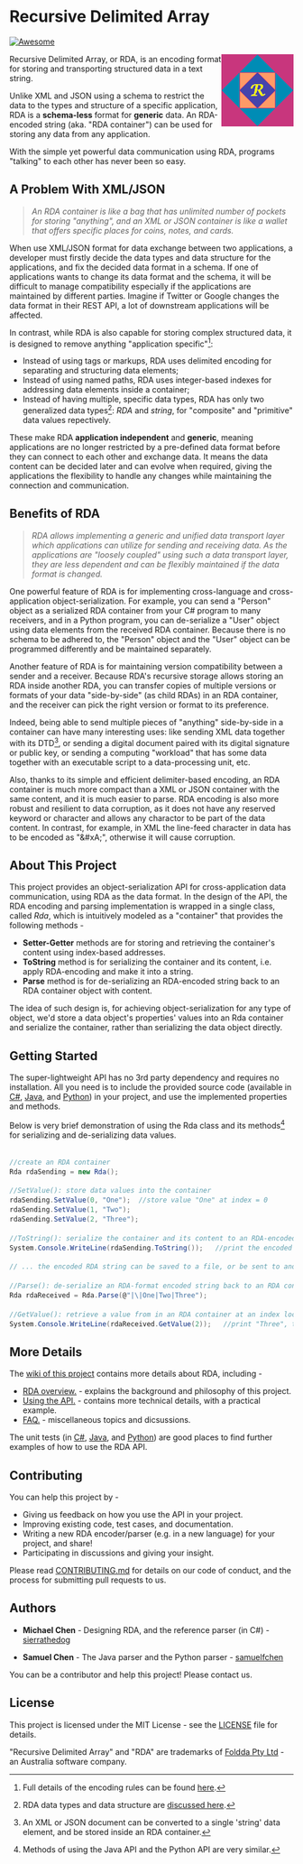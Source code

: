 # Recursive Delimited Array 
[![Awesome](https://cdn.jsdelivr.net/gh/sindresorhus/awesome@d7305f38d29fed78fa85652e3a63e154dd8e8829/media/badge.svg)](https://github.com/sindresorhus/awesome#readme)

<img src="docs/image/rda_logo.png" align="right" height="128">

Recursive Delimited Array, or RDA, is an encoding format for storing and transporting structured data in a text string.

Unlike XML and JSON using a schema to restrict the data to the types and structure of a specific application, RDA is a **schema-less** format for **generic** data. An RDA-encoded string (aka. "RDA container") can be used for storing any data from any application. 

With the simple yet powerful data communication using RDA, programs "talking" to each other has never been so easy.

## A Problem With XML/JSON

> *An RDA container is like a bag that has unlimited number of pockets for storing "anything", and an XML or JSON container is like a wallet that offers specific places for coins, notes, and cards.* 

When use XML/JSON format for data exchange between two applications, a developer must firstly decide the data types and data structure for the applications, and fix the decided data format in a schema. If one of applications wants to change its data format and the schema, it will be difficult to manage compatibility especially if the applications are maintained by different parties. Imagine if Twitter or Google changes the data format in their REST API, a lot of downstream applications will be affected.

In contrast, while RDA is also capable for storing complex structured data, it is designed to remove anything "application specific"[^1]:

[^1]: Full details of the encoding rules can be found [here](https://foldda.github.io/rda/rda-encoding-rule).

* Instead of using tags or markups, RDA uses delimited encoding for separating and structuring data elements; 
* Instead of using named paths, RDA uses integer-based indexes for addressing data elements inside a container; 
* Instead of having multiple, specific data types, RDA has only two generalized data types[^2]: _RDA_ and _string_, for "composite" and "primitive" data values repectively.
 
[^2]:RDA data types and data structure are [discussed here](https://foldda.github.io/rda/data-type-and-data-structure). 

These make RDA **application independent** and **generic**, meaning applications are no longer restricted by a pre-defined data format before they can connect to each other and exchange data. It means the data content can be decided later and can evolve when required, giving the applications the flexibility to handle any changes while maintaining the connection and communication.

## Benefits of RDA

> *RDA allows implementing a generic and unified data transport layer which applications can utilize for sending and receiving data. As the applications are "loosely coupled" using such a data transport layer, they are less dependent and can be flexibly maintained if the data format is changed.*
 
One powerful feature of RDA is for implementing cross-language and cross-application object-serialization. For example, you can send a "Person" object as a serialized RDA container from your C# program to many receivers, and in a Python program, you can de-serialize a "User" object using data elements from the received RDA container. Because there is no schema to be adhered to, the "Person" object and the "User" object can be programmed differently and be maintained separately. 

Another feature of RDA is for maintaining version compatibility between a sender and a receiver. Because RDA's recursive storage allows storing an RDA inside another RDA, you can transfer copies of multiple versions or formats of your data "side-by-side" (as child RDAs) in an RDA container, and the receiver can pick the right version or format to its preference. 

Indeed, being able to send multiple pieces of "anything" side-by-side in a container can have many interesting uses: like sending XML data together with its DTD[^3], or sending a digital document paired with its digital signature or public key, or sending a computing "workload" that has some data together with an executable script to a data-processing unit, etc.

[^3]: An XML or JSON document can be converted to a single 'string' data element, and be stored inside an RDA container.

Also, thanks to its simple and efficient delimiter-based encoding, an RDA container is much more compact than a XML or JSON container with the same content, and it is much easier to parse. RDA encoding is also more robust and resilient to data corruption, as it does not have any reserved keyword or character and allows any charactor to be part of the data content. In contrast, for example, in XML the line-feed character in data has to be encoded as "\&\#xA;", otherwise it will cause corruption.

## About This Project

This project provides an object-serialization API for cross-application data communication, using RDA as the data format. In the design of the API, the RDA encoding and parsing implementation is wrapped in a single class, called _Rda_, which is intuitively modeled as a "container" that provides the following methods - 

* **Setter-Getter** methods are for storing and retrieving the container's content using index-based addresses. 
* **ToString** method is for serializing the container and its content, i.e. apply RDA-encoding and make it into a string. 
* **Parse** method is for de-serializing an RDA-encoded string back to an RDA container object with content.

The idea of such design is, for achieving object-serialization for any type of object, we'd store a data object's properties' values into an Rda container and serialize the container, rather than serializing the data object directly. 

## Getting Started

The super-lightweight API has no 3rd party dependency and requires no installation. All you need is to include the provided source code (available in [C#](https://github.com/foldda/rda/tree/main/src/CSharp), [Java](https://github.com/foldda/rda/blob/main/src/Java/), and [Python](https://github.com/foldda/rda/blob/main/src/Python)) in your project, and use the implemented properties and methods. 

Below is very brief demonstration of using the Rda class and its methods[^4] for serializing and de-serializing data values.

[^4]: Methods of using the Java API and the Python API are very similar.

```c#

//create an RDA container
Rda rdaSending = new Rda();    

//SetValue(): store data values into the container
rdaSending.SetValue(0, "One");  //store value "One" at index = 0
rdaSending.SetValue(1, "Two");
rdaSending.SetValue(2, "Three");

//ToString(): serialize the container and its content to an RDA-encoded string
System.Console.WriteLine(rdaSending.ToString());   //print the encoded container string, eg "|\|One|Two|Three"

// ... the encoded RDA string can be saved to a file, or be sent to another app via network ...

//Parse(): de-serialize an RDA-format encoded string back to an RDA container object 
Rda rdaReceived = Rda.Parse(@"|\|One|Two|Three");   

//GetValue(): retrieve a value from in an RDA container at an index location    
System.Console.WriteLine(rdaReceived.GetValue(2));   //print "Three", the value stored at index=2 in the container.

```

## More Details 

The [wiki of this project](https://github.com/foldda/rda/wiki) contains more details about RDA, including - 

- [RDA overview.](https://github.com/foldda/rda/wiki#1-introduction) - explains the background and philosophy of this project.
- [Using the API.](https://github.com/foldda/rda/wiki#2-using-the-api) - contains more technical details, with a practical example. 
- [FAQ.](https://github.com/foldda/rda/wiki#4-faq) - miscellaneous topics and dicsussions.

The unit tests (in [C#](https://github.com/foldda/rda/tree/main/src/CSharp/UnitTests), [Java](https://github.com/foldda/rda/blob/main/src/Java/src/test/java/UniversalDataTransport/UniversalDataFrameworkTests.java), and [Python](https://github.com/foldda/rda/blob/main/src/Python/test_rda.py)) are good places to find further examples of how to use the RDA API.

## Contributing

You can help this project by - 

- Giving us feedback on how you use the API in your project.
- Improving existing code, test cases, and documentation.
- Writing a new RDA encoder/parser (e.g. in a new language) for your project, and share!
- Participating in discussions and giving your insight.

Please read [CONTRIBUTING.md](CONTRIBUTING.md) for details on our code of conduct, and the process for submitting pull requests to us.

## Authors

* **Michael Chen** - Designing RDA, and the reference parser (in C#) - [sierrathedog](https://github.com/sierrathedog)

* **Samuel Chen** - The Java parser and the Python parser - [samuelfchen](https://github.com/samuelfchen)

You can be a contributor and help this project! Please contact us.

## License 

This project is licensed under the MIT License - see the [LICENSE](LICENSE) file for details. 

"Recursive Delimited Array" and "RDA" are trademarks of [Foldda Pty Ltd](https://foldda.com) - an Australia software company.

